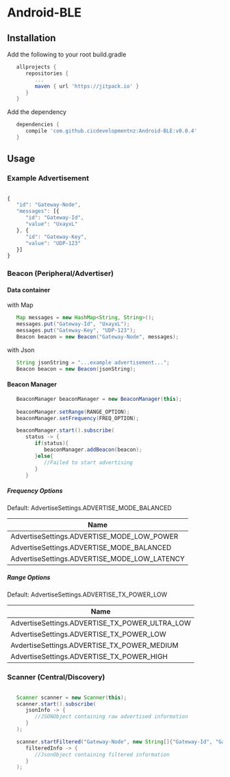 # Android-BLE

## Installation

Add the following to your root build.gradle

```gradle
   allprojects {
      repositories {
         ...
         maven { url 'https://jitpack.io' }
      }
   }
```

Add the dependency
```gradle
   dependencies {
      compile 'com.github.cicdevelopmentnz:Android-BLE:v0.0.4'
   }
```

## Usage

### Example Advertisement

```javascript

{
   "id": "Gateway-Node",
   "messages": [{
      "id": "Gateway-Id",
      "value": "UxayxL"
   }, {
      "id": "Gateway-Key",
      "value": "UDP-123"
   }]
}

```

### Beacon (Peripheral/Advertiser)

#### Data container

with Map

```java
   Map messages = new HashMap<String, String>();
   messages.put("Gateway-Id", "UxayxL");
   messages.put("Gateway-Key", "UDP-123");   
   Beacon beacon = new Beacon("Gateway-Node", messages);
```
with Json

```java
   String jsonString = "...example advertisement...";
   Beacon beacon = new Beacon(jsonString);
```

#### Beacon Manager

```java
   BeaconManager beaconManager = new BeaconManager(this);
   
   beaconManager.setRange(RANGE_OPTION);
   beaconManager.setFrequency(FREQ_OPTION);

   beaconManager.start().subscribe(
      status -> {
         if(status){
            beaconManager.addBeacon(beacon);
         }else{
            //Failed to start advertising
         }
      }
```

##### Frequency Options

Default: AdvertiseSettings.ADVERTISE_MODE_BALANCED

| Name                                         |
| -------------------------------------------- |
| AdvertiseSettings.ADVERTISE_MODE_LOW_POWER   |
| AdvertiseSettings.ADVERTISE_MODE_BALANCED    |
| AdvertiseSettings.ADVERTISE_MODE_LOW_LATENCY |

##### Range Options

Default: AdvertiseSettings.ADVERTISE_TX_POWER_LOW

| Name                                           |
| ---------------------------------------------- |
| AdvertiseSettings.ADVERTISE_TX_POWER_ULTRA_LOW |
| AdvertiseSettings.ADVERTISE_TX_POWER_LOW       |
| AvdertiseSettings.ADVERTISE_TX_POWER_MEDIUM    |
| AdvertiseSettings.ADVERTISE_TX_POWER_HIGH      |


### Scanner (Central/Discovery)

```java

   Scanner scanner = new Scanner(this);
   scanner.start().subscribe(
      jsonInfo -> {
         //JSONObject containing raw advertised information
      }
   );

   scanner.startFiltered("Gateway-Node", new String[]{"Gateway-Id", "Gateway-Key"}).subscribe(
      filteredInfo -> {
         //JsonObject containing filtered information
      }
   );
```

